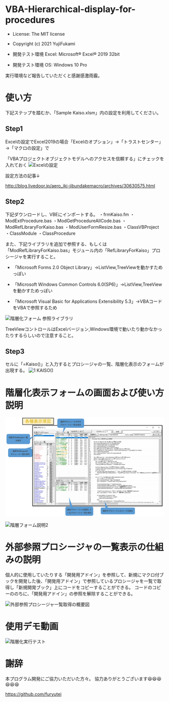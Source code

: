# VBA-Hierarchical-display-for-procedures
- License: The MIT license

- Copyright (c) 2021 YujiFukami

- 開発テスト環境 Excel: Microsoft® Excel® 2019 32bit 

- 開発テスト環境 OS: Windows 10 Pro

実行環境など報告していただくと感謝感激雨霰。

# 使い方

下記ステップを踏むか、「Sample Kaiso.xlsm」内の設定を利用してください。

## Step1
Excelの設定でExcel2019の場合「Excelのオプション」→「トラストセンター」→「マクロの設定」で

「VBAプロジェクトオブジェクトモデルへのアクセスを信頼する」にチェックを入れておく
![Excelの設定](https://user-images.githubusercontent.com/73621859/126287884-57db4a75-3f34-4b35-b23d-f705067a1869.jpg)

設定方法の記事↓

http://blog.livedoor.jp/aero_iki-jibundakemacro/archives/30630575.html

## Step2
下記ダウンロードし、VBEにインポートする。
・frmKaiso.fm
・ModExtProcedure.bas
・ModGetProcedureAllCode.bas
・ModRefLibraryForKaiso.bas
・ModUserFormResize.bas
・ClassVBProject
・ClassModule
・ClassProcedure

また、下記ライブラリを追加で参照する、もしくは「ModRefLibraryForKaiso.bas」モジュール内の「RefLibraryForKaiso」プロシージャを実行すること。

- 「Microsoft Forms 2.0 Object Library」→ListView,TreeViewを動かすためっぽい

- 「Microsoft Windows Common Controls 6.0(SP6)」→ListView,TreeViewを動かすためっぽい

- 「Microsoft Visual Basic for Applications Extensibility 5.3」→VBAコードをVBAで参照するため

![階層化フォーム 参照ライブラリ](https://user-images.githubusercontent.com/73621859/128787617-59d52e7e-0439-4f6c-9877-4bfe11e8d745.jpg)

TreeViewコントロールはExcelバージョン,Windows環境で動いたり動かなかったりするらしいので注意すること。


## Step3
セルに「=Kaiso()」と入力するとプロシージャの一覧、階層化表示のフォームが出現する。
![1 KAISO()](https://user-images.githubusercontent.com/73621859/126260383-018720ef-904d-48ed-a82c-41041c497c89.jpg)

# 階層化表示フォームの画面および使い方説明
![階層フォーム説明1](説明用/階層化01.jpg)

![階層フォーム説明2](https://user-images.githubusercontent.com/73621859/128684028-3413017b-b556-4c15-b247-87dbd582f6e8.jpg)

# 外部参照プロシージャの一覧表示の仕組みの説明

個人的に使用していたりする「開発用アドイン」を参照して、新規にマクロ付ブックを開発した後、「開発用アドイン」で参照しているプロシージャを一覧で取得し「新規開発ブック」上にコードをコピーすることができる。
コードのコピーののちに、「開発用アドイン」の参照を解除することができる。

![外部参照プロシージャ一覧取得の概要図](https://user-images.githubusercontent.com/73621859/131796576-9489b7d6-f7d0-4af8-8345-eb380cd35731.jpg)

# 使用デモ動画
![階層化実行テスト](https://user-images.githubusercontent.com/73621859/128684086-2a0e3bdd-f528-48b0-b148-f86db97ca655.gif)


# 謝辞
本プログラム開発にご協力いただいた方々。
協力ありがとうございます😆😆😆😆😆😆

https://github.com/furyutei
